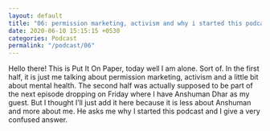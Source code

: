 ```yaml
---
layout: default
title: "06: permission marketing, activism and why i started this podcast"
date: 2020-06-10 15:15:15 +0530
categories: Podcast
permalink: "/podcast/06"
---
```

Hello there! This is Put It On Paper, today well I am alone. Sort of. In the first half, it is just me talking about permission marketing, activism and a little bit about mental health. The second half was actually supposed to be part of the next episode dropping on Friday where I have Anshuman Dhar as my guest. But I thought I’ll just add it here because it is less about Anshuman and more about me. He asks me why I started this podcast and I give a very confused answer.